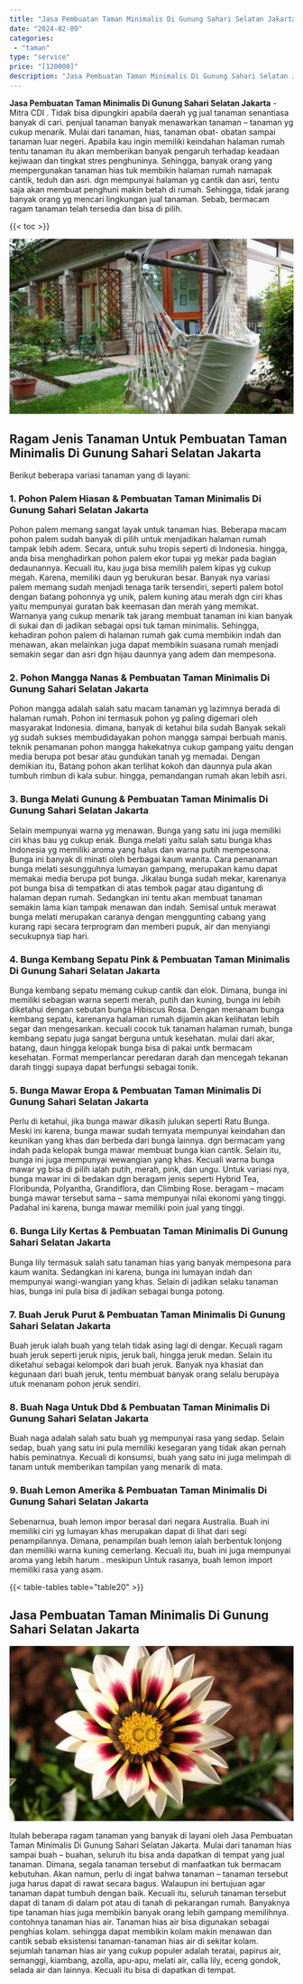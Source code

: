 ```yaml
---
title: "Jasa Pembuatan Taman Minimalis Di Gunung Sahari Selatan Jakarta"
date: "2024-02-09"
categories:
 - "taman"
type: "service"
price: "[120000]"
description: "Jasa Pembuatan Taman Minimalis Di Gunung Sahari Selatan Jakarta. Itulah beberapa ragam tanaman yang banyak di layani oleh Jasa Pembuatan Taman Minimalis Di Gun..."
---
```


**Jasa Pembuatan Taman Minimalis Di Gunung Sahari Selatan Jakarta** - Mitra CDI . Tidak bisa dipungkiri apabila daerah yg jual tanaman senantiasa banyak di cari. penjual tanaman banyak menawarkan tanaman – tanaman yg cukup menarik. Mulai dari tanaman, hias, tanaman obat- obatan sampai tanaman luar negeri. Apabila kau ingin memiliki keindahan halaman rumah tentu tanaman itu akan memberikan banyak pengaruh terhadap keadaan kejiwaan dan tingkat stres penghuninya. Sehingga, banyak orang yang mempergunakan tanaman hias tuk membikin halaman rumah namapak cantik, teduh dan asri. dgn mempunyai halaman yg cantik dan asri, tentu saja akan membuat penghuni makin betah di rumah. Sehingga, tidak jarang banyak orang yg mencari lingkungan jual tanaman. Sebab, bermacam ragam tanaman telah tersedia dan bisa di pilih.

{{< toc >}}

![Jasa Pembuatan Taman Minimalis Di Gunung Sahari Selatan Jakarta](/images/taman/taman650x400-39.jpg)

## Ragam Jenis Tanaman Untuk Pembuatan Taman Minimalis Di Gunung Sahari Selatan Jakarta

Berikut beberapa variasi tanaman yang di layani:

### 1\. Pohon Palem Hiasan & Pembuatan Taman Minimalis Di Gunung Sahari Selatan Jakarta

Pohon palem memang sangat layak untuk tanaman hias. Beberapa macam pohon palem sudah banyak di pilih untuk menjadikan halaman rumah tampak lebih adem. Secara, untuk suhu tropis seperti di Indonesia. hingga, anda bisa menghadirkan pohon palem ekor tupai yg mekar pada bagian dedaunannya. Kecuali itu, kau juga bisa memilih palem kipas yg cukup megah. Karena, memiliki daun yg berukuran besar. Banyak nya variasi palem memang sudah menjadi tenaga tarik tersendiri, seperti palem botol dengan batang pohonnya yg unik, palem kuning atau merah dgn ciri khas yaitu mempunyai guratan bak keemasan dan merah yang memikat. Warnanya yang cukup menarik tak jarang membuat tanaman ini kian banyak di sukai dan di jadikan sebagai opsi tuk taman minimalis. Sehingga, kehadiran pohon palem di halaman rumah gak cuma membikin indah dan menawan, akan melainkan juga dapat membikin suasana rumah menjadi semakin segar dan asri dgn hijau daunnya yang adem dan mempesona.

### 2\. Pohon Mangga Nanas & Pembuatan Taman Minimalis Di Gunung Sahari Selatan Jakarta

Pohon mangga adalah salah satu macam tanaman yg lazimnya berada di halaman rumah. Pohon ini termasuk pohon yg paling digemari oleh masyarakat Indonesia. dimana, banyak di ketahui bila sudah Banyak sekali yg sudah sukses membudidayakan pohon mangga sampai berbuah manis. teknik penamanan pohon mangga hakekatnya cukup gampang yaitu dengan media berupa pot besar atau gundukan tanah yg memadai. Dengan demikian itu, Batang pohon akan terlihat kokoh dan daunnya pula akan tumbuh rimbun di kala subur. hingga, pemandangan rumah akan lebih asri.

### 3\. Bunga Melati Gunung & Pembuatan Taman Minimalis Di Gunung Sahari Selatan Jakarta

Selain mempunyai warna yg menawan. Bunga yang satu ini juga memiliki ciri khas bau yg cukup enak. Bunga melati yaitu salah satu bunga khas Indonesia yg memiliki aroma yang halus dan warna putih mempesona. Bunga ini banyak di minati oleh berbagai kaum wanita. Cara penanaman bunga melati sesungguhnya lumayan gampang, merupakan kamu dapat memakai media berupa pot bunga. Jikalau bunga sudah mekar, karenanya pot bunga bisa di tempatkan di atas tembok pagar atau digantung di halaman depan rumah. Sedangkan ini tentu akan membuat tanaman semakin lama kian tampak menawan dan indah. Semisal untuk merawat bunga melati merupakan caranya dengan menggunting cabang yang kurang rapi secara terprogram dan memberi pupuk, air dan menyiangi secukupnya tiap hari.

### 4\. Bunga Kembang Sepatu Pink & Pembuatan Taman Minimalis Di Gunung Sahari Selatan Jakarta

Bunga kembang sepatu memang cukup cantik dan elok. Dimana, bunga ini memiliki sebagian warna seperti merah, putih dan kuning, bunga ini lebih diketahui dengan sebutan bunga Hibiscus Rosa. Dengan menanam bunga kembang sepatu, karenanya halaman rumah dijamin akan kelihatan lebih segar dan mengesankan. kecuali cocok tuk tanaman halaman rumah, bunga kembang sepatu juga sangat berguna untuk kesehatan. mulai dari akar, batang, daun hingga kelopak bunga bisa di pakai untk bermacam kesehatan. Format memperlancar peredaran darah dan mencegah tekanan darah tinggi supaya dapat berfungsi sebagai tonik.

### 5\. Bunga Mawar Eropa & Pembuatan Taman Minimalis Di Gunung Sahari Selatan Jakarta

Perlu di ketahui, jika bunga mawar dikasih julukan seperti Ratu Bunga. Meski ini karena, bunga mawar sudah ternyata mempunyai keindahan dan keunikan yang khas dan berbeda dari bunga lainnya. dgn bermacam yang indah pada kelopak bunga mawar membuat bunga kian cantik. Selain itu, bunga ini juga mempunyai wewangian yang khas. Kecuali warna bunga mawar yg bisa di pilih ialah putih, merah, pink, dan ungu. Untuk variasi nya, bunga mawar ini di bedakan dgn beragam jenis seperti Hybrid Tea, Floribunda, Polyantha, Grandiflora, dan Climbing Rose. beragam – macam bunga mawar tersebut sama – sama mempunyai nilai ekonomi yang tinggi. Padahal ini karena, bunga mawar memiliki poin jual yang tinggi.

### 6\. Bunga Lily Kertas & Pembuatan Taman Minimalis Di Gunung Sahari Selatan Jakarta

Bunga lily termasuk salah satu tanaman hias yang banyak mempesona para kaum wanita. Sedangkan ini karena, bunga ini lumayan indah dan mempunyai wangi-wangian yang khas. Selain di jadikan selaku tanaman hias, bunga ini pula bisa di jadikan sebagai bunga potong.

### 7\. Buah Jeruk Purut & Pembuatan Taman Minimalis Di Gunung Sahari Selatan Jakarta

Buah jeruk ialah buah yang telah tidak asing lagi di dengar. Kecuali ragam buah jeruk seperti jeruk nipis, jeruk bali, hingga jeruk medan. Selain itu diketahui sebagai kelompok dari buah jeruk. Banyak nya khasiat dan kegunaan dari buah jeruk, tentu membuat banyak orang selalu berupaya utuk menanam pohon jeruk sendiri.

### 8\. Buah Naga Untuk Dbd & Pembuatan Taman Minimalis Di Gunung Sahari Selatan Jakarta

Buah naga adalah salah satu buah yg mempunyai rasa yang sedap. Selain sedap, buah yang satu ini pula memiliki kesegaran yang tidak akan pernah habis peminatnya. Kecuali di konsumsi, buah yang satu ini juga melimpah di tanam untuk memberikan tampilan yang menarik di mata.

### 9\. Buah Lemon Amerika & Pembuatan Taman Minimalis Di Gunung Sahari Selatan Jakarta

Sebenarnua, buah lemon impor berasal dari negara Australia. Buah ini memiliki ciri yg lumayan khas merupakan dapat di lihat dari segi penampilannya. Dimana, penampilan buah lemon ialah berbentuk lonjong dan memiliki warna kuning cemerlang. Kecuali itu, buah ini juga mempunyai aroma yang lebih harum . meskipun Untuk rasanya, buah lemon import memiliki rasa yang asam.

{{< table-tables table="table20" >}}

## Jasa Pembuatan Taman Minimalis Di Gunung Sahari Selatan Jakarta

![Jasa Pembuatan Taman Minimalis Di Gunung Sahari Selatan Jakarta](/images/taman/taman650x400-7.jpg)

Itulah beberapa ragam tanaman yang banyak di layani oleh Jasa Pembuatan Taman Minimalis Di Gunung Sahari Selatan Jakarta. Mulai dari tanaman hias sampai buah – buahan, seluruh itu bisa anda dapatkan di tempat yang jual tanaman. Dimana, segala tanaman tersebut di manfaatkan tuk bermacam kebutuhan. Akan namun, perlu di ingat bahwa tanaman – tanaman tersebut juga harus dapat di rawat secara bagus. Walaupun ini bertujuan agar tanaman dapat tumbuh dengan baik. Kecuali itu, seluruh tanaman tersebut dapat di tanam di dalam pot atau di tanah di pekarangan rumah. Banyaknya tipe tanaman hias juga membikin banyak orang lebih gampang memilihnya. contohnya tanaman hias air. Tanaman hias air bisa digunakan sebagai penghias kolam. sehingga dapat membikin kolam makin menawan dan cantik sebab eksistensi tanaman-tanaman hias air di sekitar kolam. sejumlah tanaman hias air yang cukup populer adalah teratai, papirus air, semanggi, kiambang, azolla, apu-apu, melati air, calla lily, eceng gondok, selada air dan lainnya. Kecuali itu bisa di dapatkan di tempat.
